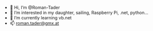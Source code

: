 - 👋 Hi, I’m @Roman-Tader
- 👀 I’m interested in my daughter, sailing, Raspberry Pi, .net, python...
- 🌱 I’m currently learning vb.net
- 📫 roman.tader@gmx.at

